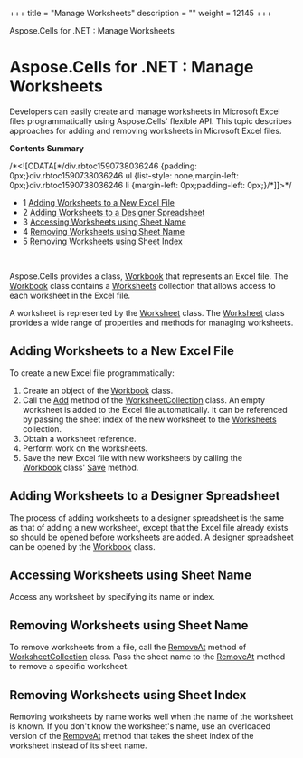 +++
title = "Manage Worksheets" 
description = "" 
weight = 12145 
+++

Aspose.Cells for .NET : Manage Worksheets  

# Aspose.Cells for .NET : Manage Worksheets


Developers can easily create and manage worksheets in Microsoft Excel files programmatically using Aspose.Cells' flexible API. This topic describes approaches for adding and removing worksheets in Microsoft Excel files.

**Contents Summary**

/\*<!\[CDATA\[\*/div.rbtoc1590738036246 {padding: 0px;}div.rbtoc1590738036246 ul {list-style: none;margin-left: 0px;}div.rbtoc1590738036246 li {margin-left: 0px;padding-left: 0px;}/\*\]\]>\*/

*   1 [Adding Worksheets to a New Excel File](#ManageWorksheets-AddingWorksheetstoaNewExcelFile)
*   2 [Adding Worksheets to a Designer Spreadsheet](#ManageWorksheets-AddingWorksheetstoaDesignerSpreadsheet)
*   3 [Accessing Worksheets using Sheet Name](#ManageWorksheets-AccessingWorksheetsusingSheetName)
*   4 [Removing Worksheets using Sheet Name](#ManageWorksheets-RemovingWorksheetsusingSheetName)
*   5 [Removing Worksheets using Sheet Index](#ManageWorksheets-RemovingWorksheetsusingSheetIndex)

 

Aspose.Cells provides a class, [Workbook](https://apireference.aspose.com/net/cells/aspose.cells/workbook) that represents an Excel file. The [Workbook](https://apireference.aspose.com/net/cells/aspose.cells/workbook) class contains a [Worksheets](https://apireference.aspose.com/net/cells/aspose.cells/workbook/properties/worksheets) collection that allows access to each worksheet in the Excel file.

A worksheet is represented by the [Worksheet](https://apireference.aspose.com/net/cells/aspose.cells/worksheet) class. The [Worksheet](https://apireference.aspose.com/net/cells/aspose.cells/worksheet) class provides a wide range of properties and methods for managing worksheets.

## Adding Worksheets to a New Excel File

To create a new Excel file programmatically:

1.  Create an object of the [Workbook](https://apireference.aspose.com/net/cells/aspose.cells/workbook) class.
2.  Call the [Add](https://apireference.aspose.com/net/cells/aspose.cells/worksheetcollection/methods/add) method of the [WorksheetCollection](https://apireference.aspose.com/net/cells/aspose.cells/worksheetcollection) class. An empty worksheet is added to the Excel file automatically. It can be referenced by passing the sheet index of the new worksheet to the [Worksheets](https://apireference.aspose.com/net/cells/aspose.cells/workbook/properties/worksheets) collection.
3.  Obtain a worksheet reference.
4.  Perform work on the worksheets.
5.  Save the new Excel file with new worksheets by calling the [Workbook](https://apireference.aspose.com/net/cells/aspose.cells/workbook) class' [Save](https://apireference.aspose.com/net/cells/aspose.cells/workbook/methods/save/index) method.

## Adding Worksheets to a Designer Spreadsheet

The process of adding worksheets to a designer spreadsheet is the same as that of adding a new worksheet, except that the Excel file already exists so should be opened before worksheets are added. A designer spreadsheet can be opened by the [Workbook](https://apireference.aspose.com/net/cells/aspose.cells/workbook) class.

## Accessing Worksheets using Sheet Name

Access any worksheet by specifying its name or index.

## Removing Worksheets using Sheet Name

To remove worksheets from a file, call the [RemoveAt](https://apireference.aspose.com/net/cells/aspose.cells/worksheetcollection/methods/removeat/index) method of [WorksheetCollection](https://apireference.aspose.com/net/cells/aspose.cells/worksheetcollection) class. Pass the sheet name to the [RemoveAt](https://apireference.aspose.com/net/cells/aspose.cells.worksheetcollection/removeat/methods/1) method to remove a specific worksheet.

## Removing Worksheets using Sheet Index

Removing worksheets by name works well when the name of the worksheet is known. If you don't know the worksheet's name, use an overloaded version of the [RemoveAt](https://apireference.aspose.com/net/cells/aspose.cells/worksheetcollection/methods/removeat) method that takes the sheet index of the worksheet instead of its sheet name.

